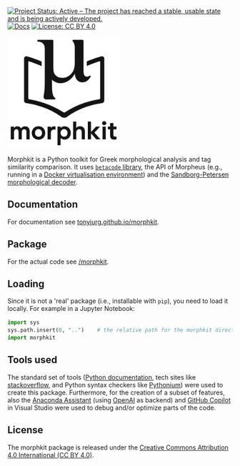 [![Project Status: Active – The project has reached a stable, usable state and is being actively developed.](https://www.repostatus.org/badges/latest/active.svg)](https://www.repostatus.org/#active)  [![Docs](https://img.shields.io/badge/docs-%F0%9F%93%96-success.svg)](https://tonyjurg.github.io/morphkit/) [![License: CC BY 4.0](https://img.shields.io/badge/License-CC_BY%204.0-lightgrey.svg)](https://creativecommons.org/licenses/by/4.0/)

<img src="docs/images/morphkit.png" width=250 height=250>

Morphkit is a Python toolkit for Greek morphological analysis and tag similarity comparison. It uses [`betacode` library](https://github.com/perseids-tools/beta-code-py), the API of Morpheus (e.g., running in a [Docker virtualisation environment](https://hub.docker.com/r/perseidsproject/morpheus-api)) and the [Sandborg-Petersen morphological decoder](https://github.com/tonyjurg/Sandborg-Petersen-decoder).

## Documentation

For documentation see [tonyjurg.github.io/morphkit](https://tonyjurg.github.io/morphkit/).

## Package

For the actual code see [/morphkit](https://github.com/tonyjurg/morphkit/tree/main/morphkit).

## Loading

Since it is not a 'real' package (i.e., installable with `pip`), you need to load it locally. For example in a Jupyter Notebook:

```Python
import sys
sys.path.insert(0, "..")    # the relative path for the morphkit directory to your notebook dir
import morphkit
```

## Tools used

The standard set of tools ([Python documentation](https://www.python.org/doc/), tech sites like [stackoverflow](https://stackoverflow.com/), and Python syntax checkers like [Pythonium](https://pythonium.net/linter)) were used to create this package. Furthermore, for the creation of a subset of features, also the [Anaconda Assistant](https://www.anaconda.com/capability/anaconda-assistant) (using [OpenAI](https://openai.com/) as backend) and [GitHub Copilot](https://github.com/features/copilot) in Visual Studio were used to debug and/or optimize parts of the code.

## License

The morphkit package is released under the [Creative Commons Attribution 4.0 International (CC BY 4.0)](https://github.com/tonyjurg/morphkit/blob/main/LICENSE.md).


